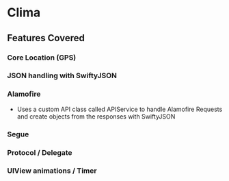# Clima

## Features Covered

### Core Location (GPS)

### JSON handling with SwiftyJSON

### Alamofire
- Uses a custom API class called APIService to handle Alamofire Requests and create objects from the responses with SwiftyJSON 

### Segue

### Protocol / Delegate

### UIView animations / Timer
